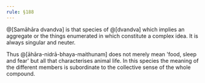```yaml
---
rule: §188
---
```


@[Samāhāra dvandva] is that species of @[dvandva] which implies an aggregate or the things enumerated in which constitute a complex idea. It is always singular and neuter.

Thus @[āhāra-nidrā-bhaya-maithunam] does not merely mean 'food, sleep and fear' but all that characterises animal life. In this species the meaning of the different members is subordinate to the collective sense of the whole compound.